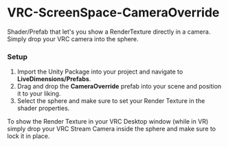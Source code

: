 # VRC-ScreenSpace-CameraOverride
Shader/Prefab that let's you show a RenderTexture directly in a camera. Simply drop your VRC camera into the sphere.

### Setup

1. Import the Unity Package into your project and navigate to **LiveDimensions/Prefabs**.
2. Drag and drop the **CameraOverride** prefab into your scene and position it to your liking.
3. Select the sphere and make sure to set your Render Texture in the shader properties.

To show the Render Texture in your VRC Desktop window (while in VR) simply drop your VRC Stream Camera inside the sphere and make sure to lock it in place.

